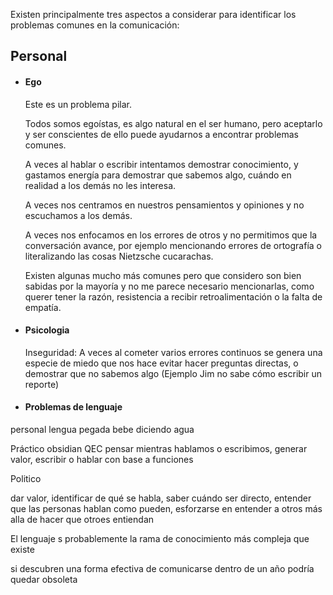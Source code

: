 Existen principalmente tres aspectos a considerar para identificar los problemas comunes en la comunicación:

## Personal
* #### Ego
	Este es un problema pilar.
	
	Todos somos egoístas, es algo  natural en el ser humano, pero aceptarlo y ser conscientes de ello puede ayudarnos a encontrar problemas comunes.
	
	A veces al hablar o escribir intentamos demostrar conocimiento, y gastamos energía para demostrar que sabemos algo, cuándo en realidad a los demás no les interesa.
	
	A veces nos centramos en nuestros pensamientos y opiniones y no escuchamos a los demás.
	
	A veces nos enfocamos en los errores de otros y no permitimos que la conversación avance, por ejemplo mencionando errores de ortografía o literalizando las cosas Nietzsche cucarachas.
	
	Existen algunas mucho más comunes pero que considero son bien sabidas por la mayoría y no me parece necesario mencionarlas, como querer tener la razón, resistencia a recibir retroalimentación o la falta de empatía.
* #### Psicologia
	Inseguridad:
	A veces al cometer varios errores continuos se genera una especie de miedo que nos hace evitar hacer preguntas directas, o demostrar que no sabemos algo (Ejemplo Jim no sabe cómo escribir un reporte)
* #### Problemas de lenguaje

personal
lengua pegada
bebe diciendo agua

Práctico
obsidian QEC pensar mientras hablamos o escribimos, generar valor, escribir o hablar con base a funciones

Politico

dar valor, identificar de qué se habla, saber cuándo ser directo, entender que las personas hablan como pueden, esforzarse en entender a otros más alla de hacer que otroes entiendan


El lenguaje s probablemente la rama de conocimiento más compleja que existe

si descubren una forma efectiva de comunicarse dentro de un año podría quedar obsoleta